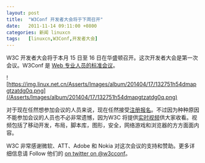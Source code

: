 ```yaml
---
layout: post
title:	"W3Conf 开发者大会将于下周召开"
date:	2011-11-14 09:11:00 +0800 
categories:	新闻 linuxcn 
tags:	[linuxcn,W3Conf,开发者大会]
---
```



W3C 开发者大会将于本月 15 日至 16 日在华盛顿召开。这次开发者大会是第一次会议。W3Conf 是 [Web 专业人员的标准会议](http://www.w3.org/conf/)。


![https://img.linux.net.cn/Asserts/Images/album/201404/17/132751h54dmapgtzatdg0q.png](/Asserts/Images/album/201404/17/132751h54dmapgtzatdg0q.png)


对于现在任然想参加会议的人员来说，现在任然接受[注册报名](http://w3conf2011.eventbrite.com/?ref=elink)。不过因为种种原因不能参加会议的人员也不必非常遗憾，因为W3C 将提供[实时视频](http://www.w3.org/conf/live.html)供大家收看。视频包括了移动开发，布局，脚本库，图形，安全，网络游戏和浏览器的方方面面内容。


W3C 非常感谢微软、ATT、Adobe 和 Nokia 对这次会议的支持和赞助。更多详细信息请 Follow 他们的 [on twitter on @w3cconf](http://twitter.com/#!/search/%40w3cconf)。
